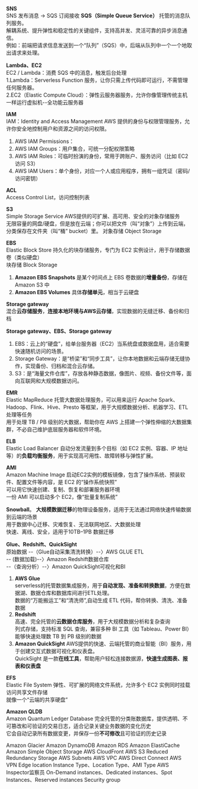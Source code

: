 **SNS**  
SNS 发布消息 → SQS 订阅接收
**SQS（Simple Queue Service）** 
托管的消息队列服务。  
解耦系统、提升弹性和稳定性的关键组件，支持高并发、灵活可靠的异步消息通信。  
例如：前端把请求信息发送到一个“队列”（SQS）中，后端从队列中一个一个地取出请求来处理。  


**Lambda、EC2**  
EC2 / Lambda：消费 SQS 中的消息，触发后台处理  
1.Lambda：Serverless Function 服务，让你只需上传代码即可运行，不需管理任何服务器。  
2.EC2（Elastic Compute Cloud）：弹性云服务器服务，允许你像管理传统主机一样运行虚拟机--全功能云服务器  


**IAM**  
IAM：Identity and Access Management AWS 提供的身份与权限管理服务，允许你安全地控制用户和资源之间的访问权限。  
1. AWS IAM Permissions：  
2. AWS IAM Groups：用户集合，可统一分配权限策略  
3. AWS IAM Roles：可临时扮演的身份，常用于跨账户、服务访问（比如 EC2 访问 S3）  
4. AWS IAM Users：单个身份，对应一个人或应用程序，拥有一组凭证（密码/访问密钥）  


**ACL**  
Access Control List，访问控制列表


**S3**  
Simple Storage Service  AWS提供的可扩展、高可用、安全的对象存储服务  
无限容量的网盘/硬盘，但是放在云端；你可以把文件（叫“对象”）上传到云端，分类保存在文件夹（叫“桶” bucket）里。 
对象存储 Object Storage   

**EBS**  
Elastic Block Store 持久化的块存储服务，专门为 EC2 实例设计，用于存储数据卷（类似硬盘）  
块存储 Block Storage  
1. **Amazon EBS Snapshots** 是某个时间点上 EBS 卷数据的**增量备份**，存储在 Amazon S3 中  
2. **Amazon EBS Volumes** 具体**存储单元**，相当于云硬盘  

**Storage gateway**  
混合**云存储服务**，**连接本地环境与AWS云存储**，实现数据的无缝迁移、备份和归档 

**Storage gateway、EBS、Storage gateway**  
1. EBS：云上的“硬盘”，给单台服务器（EC2）当系统盘或数据盘用，适合需要快速随机访问的场景。   
2. Storage Gateway：是“桥梁”和“同步工具”，让你本地数据和云端存储无缝协作，实现备份、归档和混合云存储。  
3. S3：是“海量文件仓库”，存放各种静态数据，像图片、视频、备份文件等，面向互联网和大规模数据访问。  

**EMR**  
Elastic MapReduce 托管大数据处理服务，可以用来运行 Apache Spark、Hadoop、Flink、Hive、Presto 等框架，用于大规模数据分析、机器学习、ETL 处理等任务  
用于处理 TB / PB 级别的大数据，帮助你在 AWS 上搭建一个弹性伸缩的大数据集群，不必自己维护底层服务器和软件环境。  


**ELB**  
Elastic Load Balancer 自动分发流量到多个目标（如 EC2 实例、容器、IP 地址等）的**负载均衡服务**，用于实现高可用性、故障转移与弹性扩展。


**AMI**  
Amazon Machine Image 启动EC2实例的模板镜像，包含了操作系统、预装软件、配置文件等内容，是 EC2 的“操作系统快照”  
可以用它快速创建、复制、恢复和部署服务器环境  
一份 AMI 可以启动多个 EC2，像“批量复制系统”  


**Snowball**。
**大规模数据迁移**的物理设备服务，适用于无法通过网络快速传输数据到云端的场景  
用于数据中心迁移、灾难恢复、无法联网地区、大数据处理  
快速、离线、安全，适用于10TB–1PB 数据迁移  



**Glue、Redshift、QuickSight**   
原始数据 --（Glue自动采集清洗转换）--〉AWS GLUE ETL  
        -- (数据加载)--〉Amazon Redshift数据仓库  
        --（查询分析）--〉Amazon QuickSight可视化和BI  

1. **AWS Glue**  
serverless的托管数据集成服务，用于**自动发现、准备和转换数据**，方便在数据湖、数据仓库和数据库间进行ETL处理。  
数据的“万能搬运工”和“清洗师”,自动生成 ETL 代码，帮你转换、清洗、准备数据  
2. **Redshift**  
高速、完全托管的**云数据仓库服务**，用于大规模数据分析和复杂查询  
列式存储，支持标准 SQL 查询，兼容多种 BI 工具（如 Tableau、Power BI）  
能够快速处理数 TB 到 PB 级别的数据  
3. **Amazon QuickSight**
AWS提供的快速、云端托管的商业智能（BI）服务，用于创建交互式数据可视化和仪表盘。  
QuickSight 是一款**在线工具**，帮助用户轻松连接数据源，**快速生成图表、报表和仪表盘**  


**EFS**  
Elastic File System 弹性、可扩展的网络文件系统，允许多个 EC2 实例同时挂载访问共享文件存储  
就像一个“云端的共享硬盘”  

**Amazon QLDB**  
Amazon Quantum Ledger Database 完全托管的分类账数据库，提供透明、不可篡改和可验证的交易日志，适合记录关键业务数据的变化历史  
它会自动记录所有数据变更，并保存一份**不可修改**且可验证的历史记录  



Amazon Glacier
Amazon DynamoDB
Amazon RDS
Amazon ElastiCache
Amazon Simple Object Storage
AWS CloudFront
AWS S3 Reduced Redundancy Storage
AWS Subnets
AWS VPC
AWS Direct Connect
AWS VPN
Edge location
Instance Type、Location Type、AMI Type
AWS Inspector监察员
On-Demand instances、Dedicated instances、Spot Instances、Reserved instances
Security group




